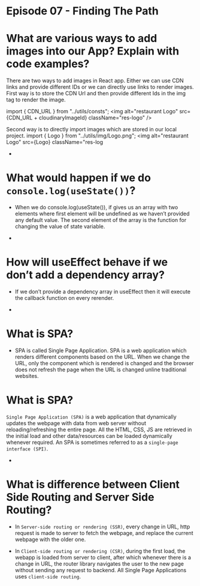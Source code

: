 # Episode 07 - Finding The Path

# What are various ways to add images into our App? Explain with code examples?

There are two ways to add images in React app. Either we can use CDN
links and provide different IDs or we can directly use links to render
images.
First way is to store the CDN Url and then provide different Ids in the img tag to render the image.

import { CDN_URL } from "../utils/consts";
<img
alt="restaurant Logo"
src={CDN_URL + cloudinaryImageId}
className="res-logo"
/>

Second way is to directly import images which are stored in our local
project.
import { Logo } from "../utils/img/Logo.png";
<img
alt="restaurant Logo"
src={Logo}
className="res-log

-

# What would happen if we do `console.log(useState())`?

- When we do console.log(useState()), if gives us an array with two
  elements where first element will be undefined as we haven’t provided
  any default value. The second element of the array is the function for
  changing the value of state variable.

-

# How will useEffect behave if we don’t add a dependency array?

- If we don’t provide a dependency array in useEffect then it will execute the callback function on every rerender.

-

# What is SPA?

- SPA is called Single Page Application. SPA is a web application which
  renders different components based on the URL. When we change the
  URL, only the component which is rendered is changed and the browser
  does not refresh the page when the URL is changed unline traditional
  websites.

# What is SPA?

`Single Page Application (SPA)` is a web application that dynamically updates the webpage with data from web server without reloading/refreshing the entire page. All the HTML, CSS, JS are retrieved in the initial load and other data/resources can be loaded dynamically whenever required. An SPA is sometimes referred to as a `single-page interface (SPI)`.

-

# What is difference between Client Side Routing and Server Side Routing?

- In `Server-side routing or rendering (SSR)`, every change in URL, http request is made to server to fetch the webpage, and replace the current webpage with the older one.

- In `Client-side routing or rendering (CSR)`, during the first load, the webapp is loaded from server to client, after which whenever there is a change in URL, the router library navigates the user to
  the new page without sending any request to backend. All Single Page Applications uses `client-side routing`.
